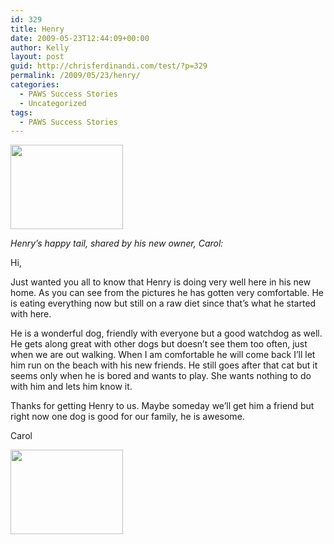 ```yaml
---
id: 329
title: Henry
date: 2009-05-23T12:44:09+00:00
author: Kelly
layout: post
guid: http://chrisferdinandi.com/test/?p=329
permalink: /2009/05/23/henry/
categories:
  - PAWS Success Stories
  - Uncategorized
tags:
  - PAWS Success Stories
---
```

<img src="https://pawsnewengland.com/wp-content/uploads/2009/05/image028.jpg" alt="" title="image02" width="180" height="135" class="alignleft size-full wp-image-731" />

_Henry&#8217;s happy tail, shared by his new owner, Carol:_

Hi,

Just wanted you all to know that Henry is doing very well here in his new home. As you can see from the pictures he has gotten very comfortable. He is eating everything now but still on a raw diet since that&#8217;s what he started with here.

He is a wonderful dog, friendly with everyone but a good watchdog as well. He gets along great with other dogs but doesn&#8217;t see them too often, just when we are out walking. When I am comfortable he will come back I&#8217;ll let him run on the beach with his new friends. He still goes after that cat but it seems only when he is bored and wants to play. She wants nothing to do with him and lets him know it.

Thanks for getting Henry to us. Maybe someday we&#8217;ll get him a friend but right now one dog is good for our family, he is awesome.

Carol

<img src="https://pawsnewengland.com/wp-content/uploads/2009/05/image0110.jpg" alt="" title="image01" width="180" height="135" class="alignleft size-full wp-image-732" />

<div class="clear">
</div>